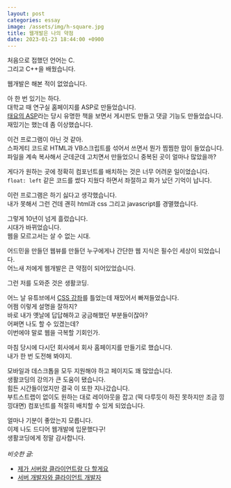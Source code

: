 ```yaml
---
layout: post
categories: essay
image: /assets/img/h-square.jpg
title: 웹개발은 나의 약점
date: 2023-01-23 18:44:00 +0900
---
```


처음으로 접했던 언어는 C.  
그리고 C++을 배웠습니다.  

웹개발은 해본 적이 없었습니다.

아 한 번 있기는 하다.  
대학교 때 연구실 홈페이지를 ASP로 만들었습니다.  
[태요의 ASP](https://www.aladin.co.kr/shop/wproduct.aspx?ItemId=203741)라는 당시 유명한 책을 보면서 게시판도 만들고 댓글 기능도 만들었습니다.  
재밌기는 했는데 좀 이상했습니다.

이건 프로그램이 아닌 것 같아.  
스파게티 코드로 HTML과 VB스크립트를 섞어서 쓰면서 뭔가 찜찜한 맘이 들었습니다.  
파일을 계속 복사해서 군데군데 고치면서 만들었으니 중복된 곳이 얼마나 많았을까?  

게다가 원하는 곳에 정확히 컴포넌트를 배치하는 것은 너무 어려운 일이었습니다.  
`float: left` 같은 코드를 썼다 지웠다 하면서 좌절하고 화가 났던 기억이 납니다.

이런 프로그램은 하기 싫다고 생각했습니다.  
내가 못해서 그런 건데 괜히 html과 css 그리고 javascript를 경멸했습니다.      

그렇게 10년이 넘게 흘렀습니다.  
시대가 바뀌었습니다.  
웹을 모르고서는 살 수 없는 시대.  

어드민을 만들던 웹뷰를 만들던 누구에게나 간단한 웹 지식은 필수인 세상이 되었습니다.  
어느새 저에게 웹개발은 큰 약점이 되어있었습니다.

그런 저를 도와준 것은 생활코딩.  

어느 날 유튜브에서 [CSS 강좌](https://www.youtube.com/watch?v=ONcmkf07EuI&list=PLuHgQVnccGMDaVaBmkX0qfB45R_bYrV62)를 틀었는데 재밌어서 빠져들었습니다.  
어쩜 이렇게 설명을 잘하지?  
바로 내가 옛날에 답답해하고 궁금해했던 부분들이잖아?  
어쩌면 나도 할 수 있겠는데?  
이번에야 말로 웹을 극복할 기회인가.

마침 당시에 다시던 회사에서 회사 홈페이지를 만들기로 했습니다.  
내가 한 번 도전해 봐야지.  

모바일과 데스크톱을 모두 지원해야 하고 페이지도 꽤 많았습니다.  
생활코딩의 강의가 큰 도움이 됐습니다.  
힘든 시간들이었지만 결국 이 또한 지나갔습니다.    
부트스트랩이 없이도 원하는 대로 레이아웃을 잡고 (떡 다루듯이 하진 못하지만 조금 낑낑대면) 컴포넌트를 적절히 배치할 수 있게 되었습니다.  

얼마나 기분이 좋았는지 모릅니다.  
이제 나도 드디어 웹개발에 입문했다구!  
생활코딩에게 정말 감사합니다.
<br>
<br>
*비슷한 글:*
* [제가 서버랑 클라이언트랑 다 할게요](/essay/2021/09/14/제가-서버랑-클라이언트랑-다-할게요.html)
* [서버 개발자와 클라이언트 개발자](/essay/2023/03/13/server-client-developer.html)